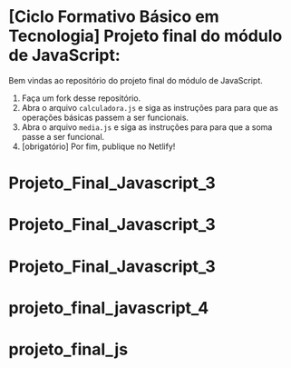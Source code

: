 # [Ciclo Formativo Básico em Tecnologia] Projeto final do módulo de JavaScript:


Bem vindas ao repositório do projeto final do módulo de JavaScript.

  1. Faça um fork desse repositório.
  2. Abra o arquivo `calculadora.js` e siga as instruções para para que as operações básicas passem a ser funcionais.
  3. Abra o arquivo `media.js` e siga as instruções para para que a soma passe a ser funcional.  
  4. [obrigatório] Por fim, publique no Netlify!
  # Projeto_Final_Javascript_3
# Projeto_Final_Javascript_3
# Projeto_Final_Javascript_3
# projeto_final_javascript_4
# projeto_final_js

